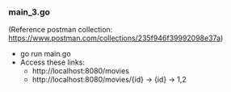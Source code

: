 ### main_3.go
(Reference postman collection: https://www.postman.com/collections/235f946f39992098e37a)

- go run main.go
- Access these links:
  - http://localhost:8080/movies
  - http://localhost:8080/movies/{id}  -> {id} -> 1,2